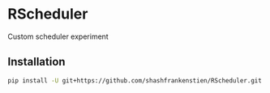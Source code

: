 # RScheduler
Custom scheduler experiment

## Installation

```sh
pip install -U git+https://github.com/shashfrankenstien/RScheduler.git
```
